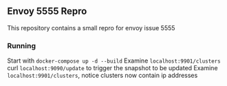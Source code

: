 ## Envoy 5555 Repro

This repository contains a small repro for envoy issue 5555

### Running
Start with `docker-compose up -d --build`
Examine `localhost:9901/clusters`
curl `localhost:9090/update` to trigger the snapshot to be updated
Examine `localhost:9901/clusters`, notice clusters now contain ip addresses


